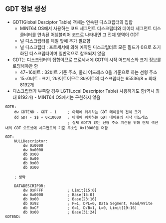 ## GDT 정보 생성

* GDT(Global Desciptor Table) 객체는 연속된 디스크립터의 집합
    * MINT64 OS에서 사용하는 코드 세그먼트 디스크립터와 데이터 세그먼트 디스클비터를 연속된 어셈블리어 코드로 나타내면 그 전체 영역이 GDT
    * 널 디스크립터를 제일 앞에 추가 필요함
    * 널 디스크립터 : 프로세서에 의해 예약된 디스크립터로 모든 필드가 0으로 초기화된 디스크립터이며 일반적으로 참조되지 않음
* GDT는 디스크립터의 집합이므로 프로세서에 GDT의 시작 어드레스와 크기 정보를 로딩해야만 함
    * 47~16비트 : 32비트 기준 주소, 물리 어드레스 0을 기준으로 하는 선형 주소
    * 15~0비트 : 크기, 2바이트이므로 8바이트의 디스크립터는 65536/8 = 최대 8192개
* 디스크립터가 부족할 경우 LGT(Local Descriptor Table) 사용하기도 함(역시 최대 8192개) - MINT64 OS에서는 구현하지 않음

```assembly
GDTR:
    dw GDTEND - GDT - 1     ; 아래에 위치하는 GDT 테이블의 전체 크기
    dd GDT - $$ + 0x10000   ; 아래에 위치하는 GDT 테이블의 시작 어드레스
                            ; 실제 GDT가 있는 선형 주소 계산을 위해 현제 섹션 내의 GDT 오프셋에 세그먼트의 기준 주소인 0x10000을 더함

GDT:
    NULLDescriptor:
        dw 0x0000
        dw 0x0000
        db 0x00
        db 0x00
        db 0x00
        db 0x00

    ; 생략

    DATADESCRIPOR:
        dw 0xFFFF           ; Limit[15:0]
        dw 0x0000           ; Base[15:0]
        db 0x00             ; Base[23:16]
        db 0x92             ; P=1, DPL=0, Data Segment, Read/Write
        db 0xCF             ; G=1, D/B=1, L=0, Limit[19:16]
        db 0x00             ; Base[31:24]
GDTEND:
```

